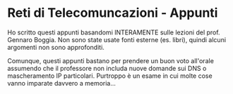 # Reti di Telecomuncazioni - Appunti

Ho scritto questi appunti basandomi INTERAMENTE sulle lezioni del prof. Gennaro Boggia. Non sono state usate fonti esterne (es. libri), quindi alcuni argomenti non sono approfonditi.

Comunque, questi appunti bastano per prendere un buon voto all'orale assumendo che il professore non includa nuove domande sui DNS o mascheramento IP particolari.
Purtroppo è un esame in cui molte cose vanno imparate davvero a memoria...
